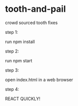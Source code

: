 # tooth-and-pail
crowd sourced tooth fixes

step 1:

run npm install

step 2:

run npm start

step 3:

open index.html in a web browser

step 4:

REACT QUICKLY!
